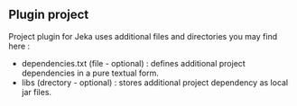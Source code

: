 ## Plugin project

Project plugin for Jeka uses additional files and directories you may find here :
  * dependencies.txt (file - optional) : defines additional project dependencies in a pure textual form.
  * libs (drectory - optional) : stores additional project dependency as local jar files.

